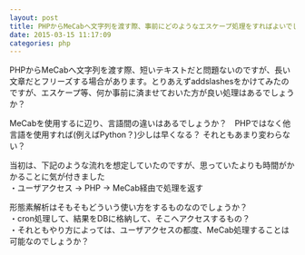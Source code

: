 ```yaml
---
layout: post
title: PHPからMeCabへ文字列を渡す際、事前にどのようなエスケープ処理をすればよいでしょうか？
date: 2015-03-15 11:17:09
categories: php
---
```

<!-- {% raw %} -->
<p>PHPからMeCabへ文字列を渡す際、短いテキストだと問題ないのですが、長い文章だとフリーズする場合があります。とりあえずaddslashesをかけてみたのですが、エスケープ等、何か事前に済ませておいた方が良い処理はあるでしょうか？</p>

<p>MeCabを使用するに辺り、言語間の違いはあるでしょうか？　PHPではなく他言語を使用すれば(例えばPython？)少しは早くなる？ それともあまり変わらない？</p>

<p>当初は、下記のような流れを想定していたのですが、思っていたよりも時間がかかることに気が付きました<br>
・ユーザアクセス → PHP → MeCab経由で処理を返す</p>

<p>形態素解析はそもそもどういう使い方をするものなのでしょうか？<br>
・cron処理して、結果をDBに格納して、そこへアクセスするもの？<br>
・それともやり方によっては、ユーザアクセスの都度、MeCab処理することは可能なのでしょうか？</p>
<!-- {% endraw %} -->
